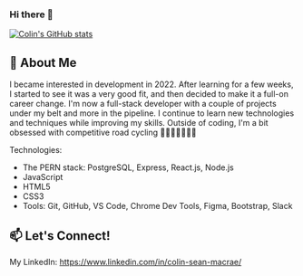 ### Hi there 👋

[![Colin's GitHub stats](https://github-readme-stats.vercel.app/api?username=colin-macrae&hide=stars,issues,contribs)](https://github.com/colin-macrae/github-readme-stats)


## 💬 About Me
I became interested in development in 2022.  After learning for a few weeks, I started to see it was a very good fit, and then decided to make it a full-on career change.  I'm now a full-stack developer with a couple of projects under my belt and more in the pipeline.  I continue to learn new technologies and techniques while improving my skills.  Outside of coding, I'm a bit obsessed with competitive road cycling 🚴🏻‍♂️🚴🏻‍♀️😁

Technologies: 
- The PERN stack:  PostgreSQL, Express, React.js, Node.js
- JavaScript
- HTML5
- CSS3
- Tools: Git, GitHub, VS Code, Chrome Dev Tools, Figma, Bootstrap, Slack


<!-- 🌱 I’m currently learning: MongoDB, Typescript (learning soon) -->

## 📫 Let's Connect!
My LinkedIn: https://www.linkedin.com/in/colin-sean-macrae/


<!--
**colin-macrae/colin-macrae** is a ✨ _special_ ✨ repository because its `README.md` (this file) appears on your GitHub profile.

Here are some ideas to get you started:

- 🔭 I’m currently working on ....
- 🌱 I’m currently learning ...
- 👯 I’m looking to collaborate on ...
- 🤔 I’m looking for help with ...
- 💬 Ask me about ...
- 📫 How to reach me: ...
- ⚡ Fun fact: ...
-->
